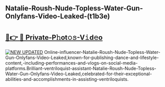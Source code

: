 ## Natalie-Roush-Nude-Topless-Water-Gun-Onlyfans-Video-Leaked-(t1b3e)


# <h2><a href="https://mediaupload.pro?-19M">🔗👉 🔴 Private-P𝚑ot𝚘𝚜-V𝚒d𝚎o</a></h2>

[![NEW UPDATED](https://i.imgur.com/0qMVB7G.gif)](https://mediaupload.pro?-19M)
Online-influencer-Natalie-Roush-Nude-Topless-Water-Gun-Onlyfans-Video-Leaked,known-for-publishing-dance-and-lifestyle-content,-including-performances-and-vlogs-on-social-media-platforms.Brilliant-ventriloquist-assistant-Natalie-Roush-Nude-Topless-Water-Gun-Onlyfans-Video-Leaked,celebrated-for-their-exceptional-abilities-and-accomplishments-in-assisting-ventriloquists.  